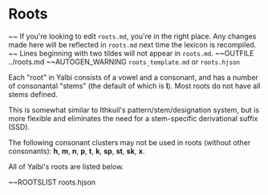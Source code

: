 # Roots

~~ If you're looking to edit `roots.md`, you're in the right place. Any changes made here will be reflected in `roots.md` next time the lexicon is recompiled.
~~ Lines beginning with two tildes will not appear in `roots.md`.
~~OUTFILE ../roots.md
~~AUTOGEN_WARNING `roots_template.md` or `roots.hjson`

Each "root" in Yalbi consists of a vowel and a consonant, and has a number of consonantal "stems" (the default of which is **l**). Most roots do not have all stems defined.

This is somewhat similar to Ithkuil's pattern/stem/designation system, but is more flexible and eliminates the need for a stem-specific derivational suffix (SSD).

The following consonant clusters may not be used in roots (without other consonants): **h**, **m**, **n**, **p**, **t**, **k**, **sp**, **st**, **sk**, **x**.

All of Yalbi's roots are listed below.

~~ROOTSLIST roots.hjson
